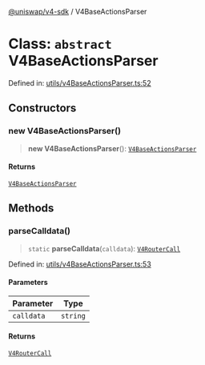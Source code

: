 [@uniswap/v4-sdk](../overview.md) / V4BaseActionsParser

# Class: `abstract` V4BaseActionsParser

Defined in: [utils/v4BaseActionsParser.ts:52](https://github.com/Uniswap/sdks/blob/c1c9f64f11640c79a680f539823458931629e6ed/sdks/v4-sdk/src/utils/v4BaseActionsParser.ts#L52)

## Constructors

### new V4BaseActionsParser()

> **new V4BaseActionsParser**(): [`V4BaseActionsParser`](V4BaseActionsParser.md)

#### Returns

[`V4BaseActionsParser`](V4BaseActionsParser.md)

## Methods

### parseCalldata()

> `static` **parseCalldata**(`calldata`): [`V4RouterCall`](../overview.md#v4routercall)

Defined in: [utils/v4BaseActionsParser.ts:53](https://github.com/Uniswap/sdks/blob/c1c9f64f11640c79a680f539823458931629e6ed/sdks/v4-sdk/src/utils/v4BaseActionsParser.ts#L53)

#### Parameters

| Parameter | Type |
| ------ | ------ |
| `calldata` | `string` |

#### Returns

[`V4RouterCall`](../overview.md#v4routercall)
